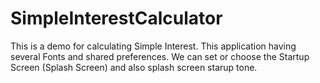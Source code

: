 # SimpleInterestCalculator

This is a demo for calculating Simple Interest.
 This application having several Fonts and shared preferences.
 We can set or choose the Startup Screen (Splash Screen) and also 
 splash screen starup tone.
